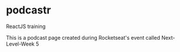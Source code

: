 # podcastr
ReactJS training

This is a podcast page created during Rocketseat's event called Next-Level-Week 5
